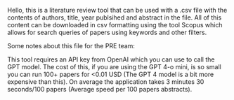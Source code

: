 Hello, this is a literature review tool that can be used with a .csv file with the contents of authors, title, year publsihed and abstract in the file. 
All of this content can be downloaded in csv formatting using the tool Scopus which allows for search queries of papers using keywords and other filters.

Some notes about this file for the PRE team:

This tool requires an API key from OpenAI which you can use to call the GPT model. The cost of this, if you are using the GPT 4-o mini, is so small you can run 100+ papers for <0.01 USD (The GPT 4 model is a bit more expensive than this). On average the application takes 3 minutes 30 seconds/100 papers (Average speed per 100 papers abstracts).





